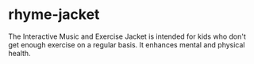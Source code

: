 # rhyme-jacket
The Interactive Music and Exercise Jacket is intended for kids who don't get enough exercise on a regular basis. It enhances mental and physical health.
